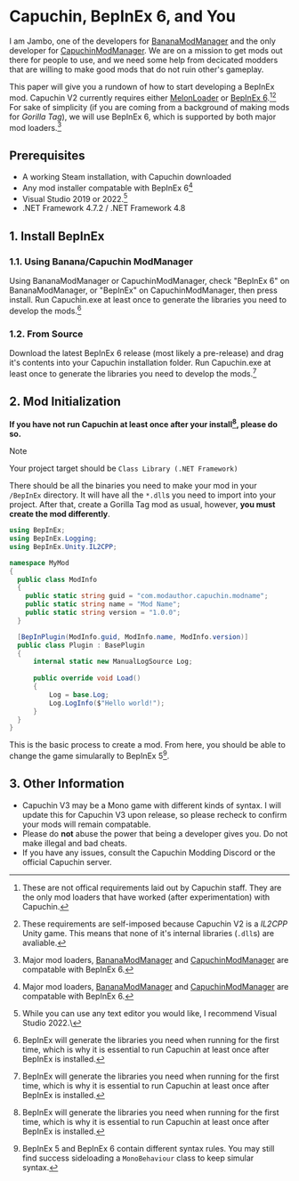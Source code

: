 # Capuchin, BepInEx 6, and You
I am Jambo, one of the developers for [BananaModManager](https://github.com/developerpixel0/bananamodmanager) and the only developer for [CapuchinModManager](https://github.com/jamboington/capuchinmodmanager).
We are on a mission to get mods out there for people to use, and we need some help from decicated modders that are willing to make good mods that do not ruin other's gameplay.

This paper will give you a rundown of how to start developing a BepInEx mod. Capuchin V2 currently requires either [MelonLoader](https://github.com/LavaGang/MelonLoader) or [BepInEx 6](https://github.com/bepinex/bepinex).[^1][^2]
For sake of simplicity (if you are coming from a background of making mods for _Gorilla Tag_), we will use BepInEx 6, which is supported by both major mod loaders.[^3]

## Prerequisites
- A working Steam installation, with Capuchin downloaded
- Any mod installer compatable with BepInEx 6[^3]
- Visual Studio 2019 or 2022.[^4]
- .NET Framework 4.7.2 / .NET Framework 4.8

## 1. Install BepInEx
### 1.1. Using Banana/Capuchin ModManager
Using BananaModManager or CapuchinModManager, check "BepInEx 6" on BananaModManager, or "BepInEx" on CapuchinModManager, then press install.
Run Capuchin.exe at least once to generate the libraries you need to develop the mods.[^5]

### 1.2. From Source
Download the latest BepInEx 6 release (most likely a pre-release) and drag it's contents into your Capuchin installation folder.
Run Capuchin.exe at least once to generate the libraries you need to develop the mods.[^5]

## 2. Mod Initialization
**If you have not run Capuchin at least once after your install[^5], please do so.**

> [!NOTE]
> Your project target should be `Class Library (.NET Framework)`

There should be all the binaries you need to make your mod in your ``/BepInEx`` directory. It will have all the ``*.dll``s you need to import into your project. After that, create a Gorilla Tag mod as usual, however, **you must create the mod differently**.

```cs
using BepInEx;
using BepInEx.Logging;
using BepInEx.Unity.IL2CPP;

namespace MyMod
{
  public class ModInfo
  {
    public static string guid = "com.modauthor.capuchin.modname";
    public static string name = "Mod Name";
    public static string version = "1.0.0";
  }

  [BepInPlugin(ModInfo.guid, ModInfo.name, ModInfo.version)]
  public class Plugin : BasePlugin
  {
      internal static new ManualLogSource Log;
  
      public override void Load()
      {
          Log = base.Log;
          Log.LogInfo($"Hello world!");
      }
  }
}
```

This is the basic process to create a mod. From here, you should be able to change the game simularally to BepInEx 5[^6].

## 3. Other Information
- Capuchin V3 may be a Mono game with different kinds of syntax. I will update this for Capuchin V3 upon release, so please recheck to confirm your mods will remain compatable.
- Please do **not** abuse the power that being a developer gives you. Do not make illegal and bad cheats.
- If you have any issues, consult the Capuchin Modding Discord or the official Capuchin server.

[^1]: These are not offical requirements laid out by Capuchin staff. They are the only mod loaders that have worked (after experimentation) with Capuchin.
[^2]: These requirements are self-imposed because Capuchin V2 is a _IL2CPP_ Unity game. This means that none of it's internal libraries (``.dll``s) are avaliable.
[^3]: Major mod loaders, [BananaModManager](https://github.com/developerpixel0/bananamodmanager) and [CapuchinModManager](https://github.com/jamboington/capuchinmodmanager) are compatable with BepInEx 6.
[^4]: While you can use any text editor you would like, I recommend Visual Studio 2022.\
[^5]: BepInEx will generate the libraries you need when running for the first time, which is why it is essential to run Capuchin at least once after BepInEx is installed.
[^6]: BepInEx 5 and BepInEx 6 contain different syntax rules. You may still find success sideloading a ``MonoBehaviour`` class to keep simular syntax.
[^5]: BepInEx 6 must be ran at least once to generate the built-in Unity libraries needed to develop mods. Unlike _Mono_ games like Gorilla Tag, they must be compiled by BepInEx first to use them.
